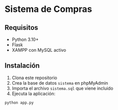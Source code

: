 # Sistema de Compras

## Requisitos
- Python 3.10+
- Flask
- XAMPP con MySQL activo

## Instalación
1. Clona este repositorio
2. Crea la base de datos `sistema` en phpMyAdmin
3. Importa el archivo `sistema.sql` que viene incluido
4. Ejecuta la aplicación:

```bash
python app.py
